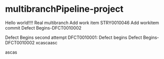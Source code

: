 # multibranchPipeline-project

Hello world!!!!
Real multibranch
Add work item STRY0010046
Add workitem commit
Defect Begins-DFCT0010002


Defect Begins second attempt
DFCT0010001: Defect begins
Defect Begins-DFCT0010002
xcascaasc

ascas

